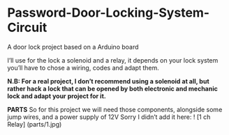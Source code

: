 # Password-Door-Locking-System-Circuit
A door lock project based on a Arduino board

I’ll use for the lock a solenoid and a relay, it depends on your lock system you’ll have to chose a wiring, codes and adapt them.

 **N.B: For a real project, I don’t recommend using a solenoid at all, but rather hack a lock that can be opened by both electronic and mechanic lock and adapt your project for it.**

**PARTS**
So for this project we will need those components, alongside some jump wires, and a power supply of 12V Sorry I didn’t add it here:
! [1 ch Relay] (parts/1.jpg)
